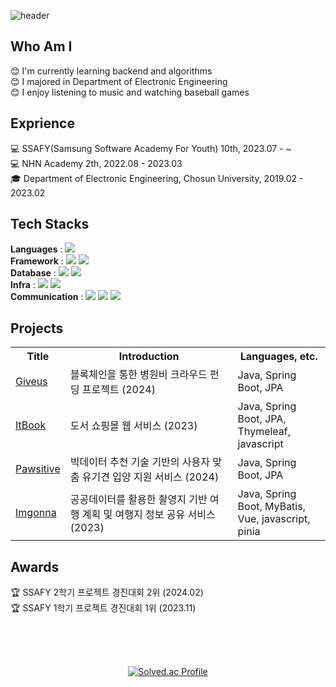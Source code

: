 ![header](https://capsule-render.vercel.app/api?type=venom&color=6a9951&height=160&section=header&text=honeyi's%20github&fontSize=50)

## Who Am I
:blush: I'm currently learning backend and algorithms <br>
:blush: I majored in Department of Electronic Engineering <br>
:blush: I enjoy listening to music and watching baseball games <br>

## Exprience 
:computer: SSAFY(Samsung Software Academy For Youth) 10th, 2023.07 - ~ <br>
:computer: NHN Academy 2th, 2022.08 - 2023.03 <br>
:mortar_board: Department of Electronic Engineering, Chosun University, 2019.02 - 2023.02 <br>

## Tech Stacks
**Languages** : <img src="https://img.shields.io/badge/Java-007396?style=flat-square&logo=Java&logoColor=white"/> <br>
**Framework** : <img src="https://img.shields.io/badge/Spring-6DB33F?style=flat-square&logo=spring&logoColor=white"/>
<img src="https://img.shields.io/badge/Hibernate-59666C?style=flat-square&logo=Hibernate&logoColor=white"/> <br>
**Database** :
<img src="https://img.shields.io/badge/MySQL-07405E?style=flat-square&logo=mysql&logoColor=white"/>
<img src="https://img.shields.io/badge/redis-%23DD0031.svg?style=flat-square&logo=redis&logoColor=white"/> <br>
**Infra** :
<img src="https://img.shields.io/badge/docker-%230db7ed.svg?style=flat-square&logo=docker&logoColor=white"/>
<img src="https://img.shields.io/badge/jenkins-%232C5263.svg?style=flat-square&logo=jenkins&logoColor=white"/> <br>
**Communication** : 
<img src="https://img.shields.io/badge/Git-F05032?style=flat-square&logo=git&logoColor=white"/>
<img src="https://img.shields.io/badge/Jira-0052CC?style=flat-square&logo=jirasoftware&logoColor=white"/>
<img src="https://img.shields.io/badge/Notion-000000?style=flat-square&logo=notion&logoColor=white"/>


## Projects
<table>
  <tr>
    <th>Title</th>
    <th>Introduction</th>
    <th>Languages, etc.</th>
  </tr>
  <tr>
    <td><a href="https://github.com/yihoney/giveus">Giveus</a></td>
    <td>블록체인을 통한 병원비 크라우드 펀딩 프로젝트 (2024) </td>
    <td> Java, Spring Boot, JPA </td>
  </tr>
  <tr>
    <td><a href="https://github.com/itbook-store">ItBook</a></td>
    <td>도서 쇼핑몰 웹 서비스 (2023) </td>
    <td> Java, Spring Boot, JPA, <br> Thymeleaf, javascript </td>
  </tr>
  <tr>
    <td><a href="https://github.com/yihoney/pawsitive">Pawsitive</a></td>
    <td>빅데이터 추천 기술 기반의 사용자 맞춤 유기견 입양 지원 서비스 (2024) </td>
    <td> Java, Spring Boot, JPA </td>
  </tr>
   <tr>
    <td><a href="https://github.com/SSAFY-imgonna">Imgonna</a></td>
    <td>공공데이터를 활용한 촬영지 기반 여행 계획 및 여행지 정보 공유 서비스 (2023) </td>
    <td> Java, Spring Boot, MyBatis, <br> Vue, javascript, pinia </td>
  </tr>
</table>

## Awards
:trophy: SSAFY 2학기 프로젝트 경진대회 2위 (2024.02) <br>
:trophy: SSAFY 1학기 프로젝트 경진대회 1위 (2023.11) <br>

<br><br><br>
<div align="center">
	
  [![Solved.ac Profile](http://mazassumnida.wtf/api/generate_badge?boj=leehoney)](https://solved.ac/leehoney)
	
</div>
 

